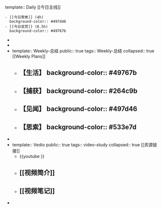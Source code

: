 template:: Daily
[[今日主线]]

	- [[今日聚焦]] (4h)
	  background-color:: #497d46
	- [[今日奖赏]] (0.5h)
	  background-color:: #49767b
-
-
- template:: Weekly-总结
  public:: true
  tags:: Weekly-总结
  collapsed:: true
  [[Weekly Plans]]
	- **【生活】**
	  background-color:: #49767b
		-
	- **【捕获】**
	  background-color:: #264c9b
		-
	- **【见闻】**
	  background-color:: #497d46
		-
	- **【思索】**
	  background-color:: #533e7d
		-
-
- template:: Vedio
  public:: true
  tags:: video-study
  collapsed:: true
  [[资源链接]]
	- {{youtube }}
	- [[视频简介]]
		-
	- [[视频笔记]]
		-
-